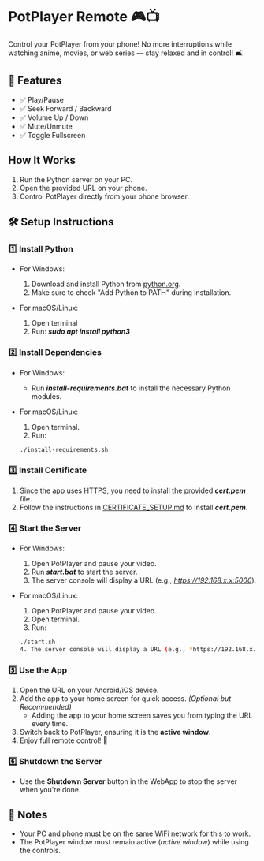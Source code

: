 # PotPlayer Remote 🎮📺

Control your PotPlayer from your phone! No more interruptions while watching anime, movies, or web series — stay relaxed and in control! 🛋️


## 🎯 Features

- ✅ Play/Pause
- ✅ Seek Forward / Backward
- ✅ Volume Up / Down
- ✅ Mute/Unmute
- ✅ Toggle Fullscreen


## How It Works

1. Run the Python server on your PC.
2. Open the provided URL on your phone.
3. Control PotPlayer directly from your phone browser.


## 🛠️ Setup Instructions

### 1️⃣ Install Python

- For Windows:
    1. Download and install Python from [python.org](https://www.python.org/).
    2. Make sure to check "Add Python to PATH" during installation.

- For macOS/Linux:
    1. Open terminal
    2. Run:
        ***sudo apt install python3***

### 2️⃣ Install Dependencies

- For Windows:
    - Run ***install-requirements.bat*** to install the necessary Python modules.

- For macOS/Linux:
    1. Open terminal.
    2. Run:
    ```bash
    ./install-requirements.sh

### 3️⃣ Install Certificate

1. Since the app uses HTTPS, you need to install the provided ***cert.pem*** file.
2. Follow the instructions in [CERTIFICATE_SETUP.md](CERTIFICATE_SETUP.md) to install ***cert.pem***.

### 4️⃣ Start the Server

- For Windows:
    1. Open PotPlayer and pause your video.
    2. Run ***start.bat*** to start the server.
    3. The server console will display a URL (e.g., *https://192.168.x.x:5000*).

- For macOS/Linux:
    1. Open PotPlayer and pause your video.
    2. Open terminal.
    3. Run:
    ```bash
    ./start.sh
    4. The server console will display a URL (e.g., *https://192.168.x.x:5000*).

### 5️⃣ Use the App

1. Open the URL on your Android/iOS device.
2. Add the app to your home screen for quick access. *(Optional but Recommended)*
    - Adding the app to your home screen saves you from typing the URL every time.
3. Switch back to PotPlayer, ensuring it is the **active window**.
4. Enjoy full remote control! 🎉

### 6️⃣ Shutdown the Server

- Use the **Shutdown Server** button in the WebApp to stop the server when you're done.

## 📌 Notes

- Your PC and phone must be on the same WiFi network for this to work.
- The PotPlayer window must remain active (*active window*) while using the controls.